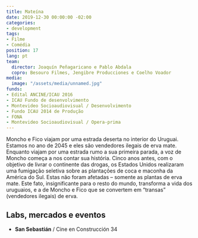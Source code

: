 ```yaml
---
title: Mateína
date: 2019-12-30 00:00:00 -02:00
categories:
- development
tags:
- Filme
- Comédia
position: 17
lang: pt
team:
  director: Joaquín Peñagaricano e Pablo Abdala
  copro: Besouro Filmes, Jengibre Producciones e Coelho Voador
media:
  image: "/assets/media/unnamed.jpg"
funds:
- Edital ANCINE/ICAU 2016
- ICAU Fundo de desenvolvimento
- Montevideo Socioaudiovisual / Desenvolvimento
- Fundo ICAU 2014 de Produção
- FONA
- Montevideo Socioaudiovisual / Opera-prima
---
```


Moncho e Fico viajam por uma estrada deserta no interior do Uruguai. Estamos no ano de 2045 e eles são vendedores ilegais de erva mate. Enquanto viajam por uma estrada rumo a sua primeira parada, a voz de Moncho começa a nos contar sua história. Cinco anos antes, com o objetivo de livrar o continente das drogas, os Estados Unidos realizaram uma fumigação seletiva sobre as plantações de coca e maconha da América do Sul. Estas não foram afetadas – somente as plantas de erva mate. Este fato, insignificante para o resto do mundo, transforma a vida dos uruguaios, e a de Moncho e Fico que se convertem em “transas” (vendedores ilegais) de erva.

## Labs, mercados e eventos
* **San Sebastián** / Cine en Construcción 34
